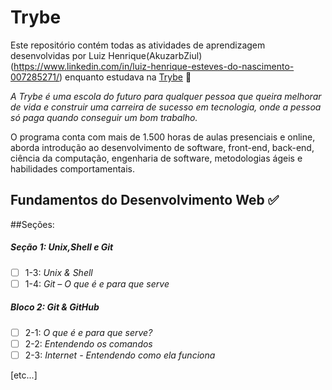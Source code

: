 # Trybe

Este repositório contém todas as atividades de aprendizagem desenvolvidas por Luiz Henrique(AkuzarbZiul) (https://www.linkedin.com/in/luiz-henrique-esteves-do-nascimento-007285271/) enquanto estudava na [Trybe](https://www.betrybe.com/) 🚀

_A Trybe é uma escola do futuro para qualquer pessoa que queira melhorar de vida e construir uma carreira de sucesso em tecnologia, onde a pessoa só paga quando conseguir um bom trabalho._

O programa conta com mais de 1.500 horas de aulas presenciais e online, aborda introdução ao desenvolvimento de software, front-end, back-end, ciência da computação, engenharia de software, metodologias ágeis e habilidades comportamentais.

## Fundamentos do Desenvolvimento Web ✅

##Seções:
##### Seção 1: Unix,Shell e Git

- [ ] 1-3: _Unix & Shell_
- [ ] 1-4: _Git – O que é e para que serve_

##### Bloco 2: Git & GitHub

- [ ] 2-1: _O que é e para que serve?_
- [ ] 2-2: _Entendendo os comandos_
- [ ] 2-3: _Internet - Entendendo como ela funciona_

[etc...]
